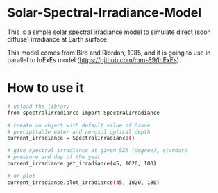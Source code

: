 # Solar-Spectral-Irradiance-Model
This is a simple solar spectral irradiance model to simulate direct (soon diffuse) irradiance at Earth surface.

This model comes from Bird and Riordan, 1985, and it is going to use in parallel to InExEs model (https://github.com/mm-89/InExEs).

# How to use it

```bash
# upload the library
from spectralIrradiance import SpectralIrradiance
```
```bash
# create an object with default value of Ozone
# precipitable water and aerosol optical depth
current_irradiance = SpectralIrradiance()
```

```bash
# give spectral irradiance at given SZA (degree), standard
# pressure and day of the year
current_irradiance.get_irradiance(45, 1020, 180)
```

```bash
# or plot
current_irradiance.plot_irradiance(45, 1020, 180)
```
